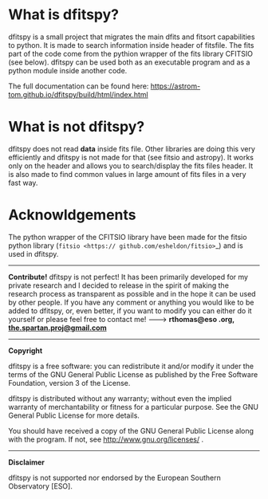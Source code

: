 What is dfitspy?
================
dfitspy is a small project that migrates the main dfits and fitsort capabilities to python.
It is made to search information inside header of fitsfile. The fits part of the code come from the pythion 
wrapper of the fits library CFITSIO (see below). dfitspy can be used both as an executable program and as a python
module inside another code.

The full documentation can be found here: https://astrom-tom.github.io/dfitspy/build/html/index.html

What is not dfitspy?
====================
dfitspy does not read **data** inside fits file. Other libraries are doing this very efficiently and dfitspy 
is not made for that (see fitsio and astropy). It works only on the header and allows you to search/display the fits files header. It is also made to find common values in large amount of fits files in a very fast way. 


Acknowldgements
===============
The python wrapper of the CFITSIO library have been made for the fitsio python library (`fitsio <https://
github.com/esheldon/fitsio>`_) and is used in dfitspy.

----

**Contribute!**
dfitspy is not perfect! It has been primarily developed for my private research and I decided to release 
in the spirit of making the research process as transparent as possible and in the hope it can be used by
other people. If you have any comment or anything you would like to be added to dfitspy, or, even better,
if you want to modify you can either do it yourself or please feel free to contact me! ---> **rthomas@eso
.org, the.spartan.proj@gmail.com**

----


**Copyright**

dfitspy is a free software: you can redistribute it and/or modify it under
the terms of the GNU General Public License as published by the Free Software Foundation,
version 3 of the License.

dfitspy is distributed without any warranty; without even the implied warranty of merchantability
or fitness for a particular purpose.  See the GNU General Public License for more details.

You should have received a copy of the GNU General Public License along with the program.
If not, see http://www.gnu.org/licenses/ .

----

**Disclaimer**

dfitspy is not supported nor endorsed by the European Southern Observatory [ESO].







